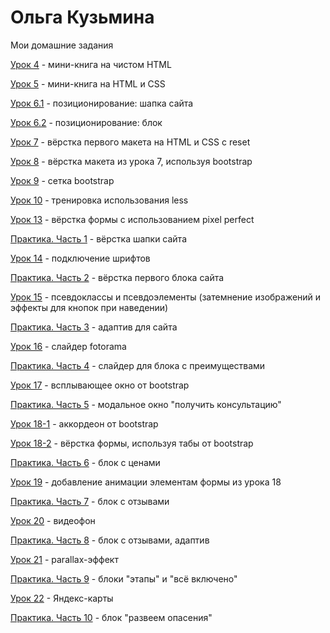 # Ольга Кузьмина
Мои домашние задания

[Урок 4](https://olga-carver.github.io/lesson_4/ "Урок 4") - мини-книга на чистом HTML

[Урок 5](https://olga-carver.github.io/lesson_5/ "Урок 5") - мини-книга на HTML и CSS 

[Урок 6.1](https://olga-carver.github.io/lesson_6.1/ "Урок 6.1") - позиционирование: шапка сайта

[Урок 6.2](https://olga-carver.github.io/lesson_6.2/ "Урок 6.2") - позиционирование: блок

[Урок 7](https://olga-carver.github.io/lesson_7/ "Урок 7") - вёрстка первого макета на HTML и CSS с reset

[Урок 8](https://olga-carver.github.io/lesson_8/ "Урок 8") - вёрстка макета из урока 7, используя bootstrap

[Урок 9](https://olga-carver.github.io/lesson_9/ "Урок 9") - сетка bootstrap

[Урок 10](https://olga-carver.github.io/lesson_10/ "Урок 10") - тренировка использования less 

[Урок 13](https://olga-carver.github.io/lesson_13/ "Урок 13") - вёрстка формы с использованием pixel perfect

[Практика. Часть 1](https://olga-carver.github.io/practice_p1/src/ "Практика. Часть 1") - вёрстка шапки сайта

[Урок 14](https://olga-carver.github.io/lesson_14/ "Урок 14") - подключение шрифтов

[Практика. Часть 2](https://olga-carver.github.io/practice_p2/src/ "Практика. Часть 2") - вёрстка первого блока сайта

[Урок 15](https://olga-carver.github.io/lesson_15/ "Урок 15") - псевдоклассы и псевдоэлементы (затемнение изображений и эффекты для кнопок при наведении)

[Практика. Часть 3](https://olga-carver.github.io/practice_p3/src/ "Практика. Часть 3") - адаптив для сайта

[Урок 16](https://olga-carver.github.io/lesson_16-1/ "Урок 16") - слайдер fotorama

[Практика. Часть 4](https://olga-carver.github.io/practice_p4/src/ "Практика. Часть 4") - слайдер для блока с преимуществами

[Урок 17](https://olga-carver.github.io/lesson_17/src/ "Урок 17") - всплывающее окно от bootstrap

[Практика. Часть 5](https://olga-carver.github.io/practice_p5/src/ "Практика. Часть 5") - модальное окно "получить консультацию"

[Урок 18-1](https://olga-carver.github.io/lesson_18-1/src/ "Урок 18-1") - аккордеон от bootstrap

[Урок 18-2](https://olga-carver.github.io/lesson_18-2/src/ "Урок 18-2") - вёрстка формы, используя табы от bootstrap

[Практика. Часть 6](https://olga-carver.github.io/practice_p6/src/ "Практика. Часть 6") - блок с ценами

[Урок 19](https://olga-carver.github.io/lesson_19/src/ "Урок 19") - добавление анимации элементам формы из урока 18

[Практика. Часть 7](https://olga-carver.github.io/practice_p7/src/ "Практика. Часть 7") - блок с отзывами

[Урок 20](https://olga-carver.github.io/lesson_20/src/ "Урок 20") - видеофон

[Практика. Часть 8](https://olga-carver.github.io/practice_p8/src/ "Практика. Часть 8") - блок с отзывами, адаптив

[Урок 21](https://olga-carver.github.io/lesson_21/ "Урок 21") - parallax-эффект 

[Практика. Часть 9](https://olga-carver.github.io/practice_p9/src/ "Практика. Часть 9") - блоки "этапы" и "всё включено"

[Урок 22](https://olga-carver.github.io/lesson_22/src/ "Урок 22") - Яндекс-карты

[Практика. Часть 10](https://olga-carver.github.io/practice_p10/src/ "Практика. Часть 10") - блок "развеем опасения"

